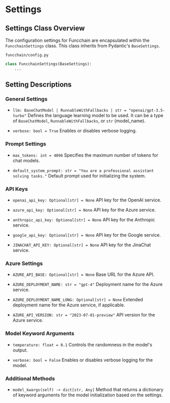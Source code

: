 # Settings

## Settings Class Overview

The configuration settings for Funcchain are encapsulated within the `FuncchainSettings` class. This class inherits from Pydantic's `BaseSettings`.

`funcchain/config.py`

```python
class FuncchainSettings(BaseSettings):
    ...
```

## Setting Descriptions

### General Settings

- `llm: BaseChatModel | RunnableWithFallbacks | str = "openai/gpt-3.5-turbo"`
  Defines the language learning model to be used. It can be a type of `BaseChatModel`, `RunnableWithFallbacks`, or `str` (model_name).

- `verbose: bool = True`
  Enables or disables verbose logging.

### Prompt Settings

- `max_tokens: int = 4096`
  Specifies the maximum number of tokens for chat models.

- `default_system_prompt: str = "You are a professional assistant solving tasks."`
  Default prompt used for initializing the system.

### API Keys

- `openai_api_key: Optional[str] = None`
  API key for the OpenAI service.

- `azure_api_key: Optional[str] = None`
  API key for the Azure service.

- `anthropic_api_key: Optional[str] = None`
  API key for the Anthropic service.

- `google_api_key: Optional[str] = None`
  API key for the Google service.

- `JINACHAT_API_KEY: Optional[str] = None`
  API key for the JinaChat service.

### Azure Settings

- `AZURE_API_BASE: Optional[str] = None`
  Base URL for the Azure API.

- `AZURE_DEPLOYMENT_NAME: str = "gpt-4"`
  Deployment name for the Azure service.

- `AZURE_DEPLOYMENT_NAME_LONG: Optional[str] = None`
  Extended deployment name for the Azure service, if applicable.

- `AZURE_API_VERSION: str = "2023-07-01-preview"`
  API version for the Azure service.

### Model Keyword Arguments

- `temperature: float = 0.1`
  Controls the randomness in the model's output.

- `verbose: bool = False`
  Enables or disables verbose logging for the model.

### Additional Methods

- `model_kwargs(self) -> dict[str, Any]`
  Method that returns a dictionary of keyword arguments for the model initialization based on the settings.
